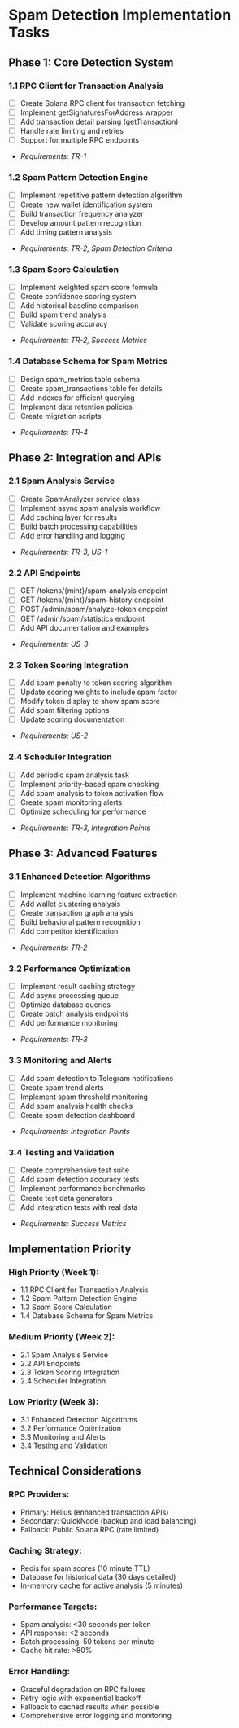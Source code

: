 # Spam Detection Implementation Tasks

## Phase 1: Core Detection System

### 1.1 RPC Client for Transaction Analysis
- [ ] Create Solana RPC client for transaction fetching
- [ ] Implement getSignaturesForAddress wrapper
- [ ] Add transaction detail parsing (getTransaction)
- [ ] Handle rate limiting and retries
- [ ] Support for multiple RPC endpoints
- _Requirements: TR-1_

### 1.2 Spam Pattern Detection Engine
- [ ] Implement repetitive pattern detection algorithm
- [ ] Create new wallet identification system
- [ ] Build transaction frequency analyzer
- [ ] Develop amount pattern recognition
- [ ] Add timing pattern analysis
- _Requirements: TR-2, Spam Detection Criteria_

### 1.3 Spam Score Calculation
- [ ] Implement weighted spam score formula
- [ ] Create confidence scoring system
- [ ] Add historical baseline comparison
- [ ] Build spam trend analysis
- [ ] Validate scoring accuracy
- _Requirements: TR-2, Success Metrics_

### 1.4 Database Schema for Spam Metrics
- [ ] Design spam_metrics table schema
- [ ] Create spam_transactions table for details
- [ ] Add indexes for efficient querying
- [ ] Implement data retention policies
- [ ] Create migration scripts
- _Requirements: TR-4_

## Phase 2: Integration and APIs

### 2.1 Spam Analysis Service
- [ ] Create SpamAnalyzer service class
- [ ] Implement async spam analysis workflow
- [ ] Add caching layer for results
- [ ] Build batch processing capabilities
- [ ] Add error handling and logging
- _Requirements: TR-3, US-1_

### 2.2 API Endpoints
- [ ] GET /tokens/{mint}/spam-analysis endpoint
- [ ] GET /tokens/{mint}/spam-history endpoint
- [ ] POST /admin/spam/analyze-token endpoint
- [ ] GET /admin/spam/statistics endpoint
- [ ] Add API documentation and examples
- _Requirements: US-3_

### 2.3 Token Scoring Integration
- [ ] Add spam penalty to token scoring algorithm
- [ ] Update scoring weights to include spam factor
- [ ] Modify token display to show spam score
- [ ] Add spam filtering options
- [ ] Update scoring documentation
- _Requirements: US-2_

### 2.4 Scheduler Integration
- [ ] Add periodic spam analysis task
- [ ] Implement priority-based spam checking
- [ ] Add spam analysis to token activation flow
- [ ] Create spam monitoring alerts
- [ ] Optimize scheduling for performance
- _Requirements: TR-3, Integration Points_

## Phase 3: Advanced Features

### 3.1 Enhanced Detection Algorithms
- [ ] Implement machine learning feature extraction
- [ ] Add wallet clustering analysis
- [ ] Create transaction graph analysis
- [ ] Build behavioral pattern recognition
- [ ] Add competitor identification
- _Requirements: TR-2_

### 3.2 Performance Optimization
- [ ] Implement result caching strategy
- [ ] Add async processing queue
- [ ] Optimize database queries
- [ ] Create batch analysis endpoints
- [ ] Add performance monitoring
- _Requirements: TR-3_

### 3.3 Monitoring and Alerts
- [ ] Add spam detection to Telegram notifications
- [ ] Create spam trend alerts
- [ ] Implement spam threshold monitoring
- [ ] Add spam analysis health checks
- [ ] Create spam detection dashboard
- _Requirements: Integration Points_

### 3.4 Testing and Validation
- [ ] Create comprehensive test suite
- [ ] Add spam detection accuracy tests
- [ ] Implement performance benchmarks
- [ ] Create test data generators
- [ ] Add integration tests with real data
- _Requirements: Success Metrics_

## Implementation Priority

### High Priority (Week 1):
- 1.1 RPC Client for Transaction Analysis
- 1.2 Spam Pattern Detection Engine
- 1.3 Spam Score Calculation
- 1.4 Database Schema for Spam Metrics

### Medium Priority (Week 2):
- 2.1 Spam Analysis Service
- 2.2 API Endpoints
- 2.3 Token Scoring Integration
- 2.4 Scheduler Integration

### Low Priority (Week 3):
- 3.1 Enhanced Detection Algorithms
- 3.2 Performance Optimization
- 3.3 Monitoring and Alerts
- 3.4 Testing and Validation

## Technical Considerations

### RPC Providers:
- Primary: Helius (enhanced transaction APIs)
- Secondary: QuickNode (backup and load balancing)
- Fallback: Public Solana RPC (rate limited)

### Caching Strategy:
- Redis for spam scores (10 minute TTL)
- Database for historical data (30 days detailed)
- In-memory cache for active analysis (5 minutes)

### Performance Targets:
- Spam analysis: <30 seconds per token
- API response: <2 seconds
- Batch processing: 50 tokens per minute
- Cache hit rate: >80%

### Error Handling:
- Graceful degradation on RPC failures
- Retry logic with exponential backoff
- Fallback to cached results when possible
- Comprehensive error logging and monitoring